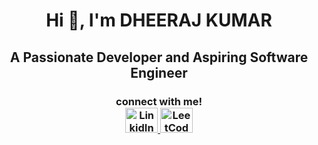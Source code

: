 <h1 align="center">Hi 👋, I'm DHEERAJ KUMAR</h1>
<h2 align="center"> A Passionate Developer and Aspiring Software Engineer </h2>

<h3 align ="center">connect with me!</a>
<div align="center">
  <a href="https://www.linkedin.com/in/dheeraj-k-812025260" target="_blank">
    <img src="https://raw.githubusercontent.com/maurodesouza/profile-readme-generator/master/src/assets/icons/social/linkedin/default.svg" width="52" height="40" alt="LinkidIn Profile"  />
  </a>
  <a href="https://leetcode.com/u/WHITE_TITAN" target="_blank">
  <img src="https://raw.githubusercontent.com/rahuldkjain/github-profile-readme-generator/master/src/images/icons/Social/leet-code.svg" width="52" height="40" alt="LeetCode Profile"/>
  </a>
</div>

